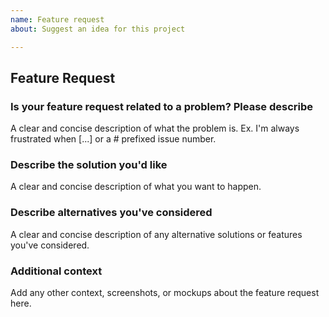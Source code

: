 ```yaml
---
name: Feature request
about: Suggest an idea for this project

---
```


## Feature Request

### Is your feature request related to a problem? Please describe

A clear and concise description of what the problem is. Ex. I'm always frustrated when [...] or a # prefixed issue number.

### Describe the solution you'd like

A clear and concise description of what you want to happen.

### Describe alternatives you've considered

A clear and concise description of any alternative solutions or features you've considered.

### Additional context

Add any other context, screenshots, or mockups about the feature request here.
